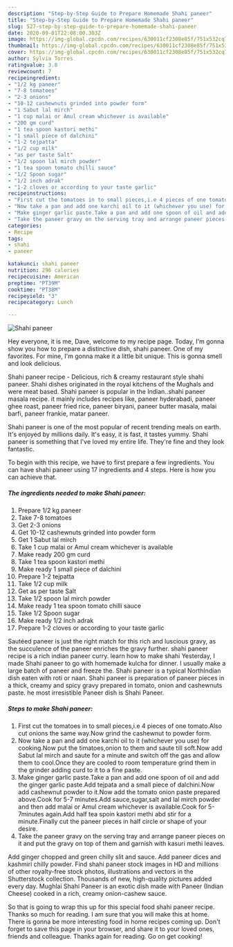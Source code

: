 ```yaml
---
description: "Step-by-Step Guide to Prepare Homemade Shahi paneer"
title: "Step-by-Step Guide to Prepare Homemade Shahi paneer"
slug: 527-step-by-step-guide-to-prepare-homemade-shahi-paneer
date: 2020-09-01T22:08:00.303Z
image: https://img-global.cpcdn.com/recipes/630011cf2308e85f/751x532cq70/shahi-paneer-recipe-main-photo.jpg
thumbnail: https://img-global.cpcdn.com/recipes/630011cf2308e85f/751x532cq70/shahi-paneer-recipe-main-photo.jpg
cover: https://img-global.cpcdn.com/recipes/630011cf2308e85f/751x532cq70/shahi-paneer-recipe-main-photo.jpg
author: Sylvia Torres
ratingvalue: 3.8
reviewcount: 7
recipeingredient:
- "1/2 kg paneer"
- "7-8 tomatoes"
- "2-3 onions"
- "10-12 cashewnuts grinded into powder form"
- "1 Sabut lal mirch"
- "1 cup malai or Amul cream whichever is available"
- "200 gm curd"
- "1 tea spoon kastori methi"
- "1 small piece of dalchini"
- "1-2 tejpatta"
- "1/2 cup milk"
- "as per taste Salt"
- "1/2 spoon lal mirch powder"
- "1 tea spoon tomato chilli sauce"
- "1/2 Spoon sugar"
- "1/2 inch adrak"
- "1-2 cloves or according to your taste garlic"
recipeinstructions:
- "First cut the tomatoes in to small pieces,i.e 4 pieces of one tomato.Also cut onions the same way.Now grind the cashewnut to powder form."
- "Now take a pan and add one karchi oil to it (whichever you use) for cooking.Now put the timatoes,onion to them and saute till soft.Now add Sabut lal mirch and saute for a minute and switch off the gas and allow them to cool.Once they are cooled to room temperature grind them in the grinder adding curd to it to a fine paste."
- "Make ginger garlic paste.Take a pan and add one spoon of oil and add the ginger garlic paste.Add tejpata and a small piece of dalchini.Now add cashewnut powder to it.Now add the tomato onion paste prepared above.Cook for 5-7 minutes.Add sauce,sugar,salt and lal mirch powder and then add malai or Amul cream whichever is available.Cook for 5-7minutes again.Add half tea spoin kastori methi abd stir for a minute.Finally cut the paneer pieces in half circle or shape of your desire."
- "Take the paneer gravy on the serving tray and arrange paneer pieces on it and put the gravy on top of them and garnish with kasuri methi leaves."
categories:
- Recipe
tags:
- shahi
- paneer

katakunci: shahi paneer 
nutrition: 296 calories
recipecuisine: American
preptime: "PT39M"
cooktime: "PT38M"
recipeyield: "3"
recipecategory: Lunch

---
```



![Shahi paneer](https://img-global.cpcdn.com/recipes/630011cf2308e85f/751x532cq70/shahi-paneer-recipe-main-photo.jpg)

Hey everyone, it is me, Dave, welcome to my recipe page. Today, I'm gonna show you how to prepare a distinctive dish, shahi paneer. One of my favorites. For mine, I'm gonna make it a little bit unique. This is gonna smell and look delicious.

Shahi paneer recipe - Delicious, rich &amp; creamy restaurant style shahi paneer. Shahi dishes originated in the royal kitchens of the Mughals and were meat based. Shahi paneer is popular in the Indian..shahi paneer masala recipe. it mainly includes recipes like, paneer hyderabadi, paneer ghee roast, paneer fried rice, paneer biryani, paneer butter masala, malai barfi, paneer frankie, matar paneer.

Shahi paneer is one of the most popular of recent trending meals on earth. It's enjoyed by millions daily. It's easy, it is fast, it tastes yummy. Shahi paneer is something that I've loved my entire life. They're fine and they look fantastic.


To begin with this recipe, we have to first prepare a few ingredients. You can have shahi paneer using 17 ingredients and 4 steps. Here is how you can achieve that.

<!--inarticleads1-->

##### The ingredients needed to make Shahi paneer:

1. Prepare 1/2 kg paneer
1. Take 7-8 tomatoes
1. Get 2-3 onions
1. Get 10-12 cashewnuts grinded into powder form
1. Get 1 Sabut lal mirch
1. Take 1 cup malai or Amul cream whichever is available
1. Make ready 200 gm curd
1. Take 1 tea spoon kastori methi
1. Make ready 1 small piece of dalchini
1. Prepare 1-2 tejpatta
1. Take 1/2 cup milk
1. Get as per taste Salt
1. Take 1/2 spoon lal mirch powder
1. Make ready 1 tea spoon tomato chilli sauce
1. Take 1/2 Spoon sugar
1. Make ready 1/2 inch adrak
1. Prepare 1-2 cloves or according to your taste garlic


Sautéed paneer is just the right match for this rich and luscious gravy, as the succulence of the paneer enriches the gravy further. shahi paneer recipe is a rich indian paneer curry. learn how to make shahi Yesterday, I made Shahi paneer to go with homemade kulcha for dinner. I usually make a large batch of paneer and freeze the. Shahi paneer is a typical NorthIndian dish eaten with roti or naan. Shahi paneer is preparation of paneer pieces in a thick, creamy and spicy gravy prepared in tomato, onion and cashewnuts paste. he most irresistible Paneer dish is Shahi Paneer. 

<!--inarticleads2-->

##### Steps to make Shahi paneer:

1. First cut the tomatoes in to small pieces,i.e 4 pieces of one tomato.Also cut onions the same way.Now grind the cashewnut to powder form.
1. Now take a pan and add one karchi oil to it (whichever you use) for cooking.Now put the timatoes,onion to them and saute till soft.Now add Sabut lal mirch and saute for a minute and switch off the gas and allow them to cool.Once they are cooled to room temperature grind them in the grinder adding curd to it to a fine paste.
1. Make ginger garlic paste.Take a pan and add one spoon of oil and add the ginger garlic paste.Add tejpata and a small piece of dalchini.Now add cashewnut powder to it.Now add the tomato onion paste prepared above.Cook for 5-7 minutes.Add sauce,sugar,salt and lal mirch powder and then add malai or Amul cream whichever is available.Cook for 5-7minutes again.Add half tea spoin kastori methi abd stir for a minute.Finally cut the paneer pieces in half circle or shape of your desire.
1. Take the paneer gravy on the serving tray and arrange paneer pieces on it and put the gravy on top of them and garnish with kasuri methi leaves.


Add ginger chopped and green chilly slit and sauce. Add paneer dices and kashmiri chilly powder. Find shahi paneer stock images in HD and millions of other royalty-free stock photos, illustrations and vectors in the Shutterstock collection. Thousands of new, high-quality pictures added every day. Mughlai Shahi Paneer is an exotic dish made with Paneer (Indian Cheese) cooked in a rich, creamy onion-cashew sauce. 

So that is going to wrap this up for this special food shahi paneer recipe. Thanks so much for reading. I am sure that you will make this at home. There is gonna be more interesting food in home recipes coming up. Don't forget to save this page in your browser, and share it to your loved ones, friends and colleague. Thanks again for reading. Go on get cooking!
